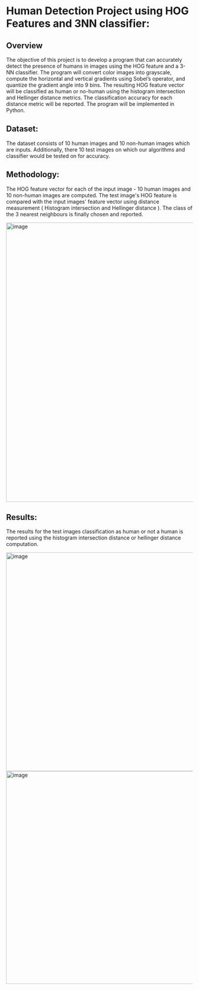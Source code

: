 # **Human Detection Project using HOG Features and 3NN classifier:**

## **Overview**

The objective of this project is to develop a program that can accurately detect the presence of humans in images using the HOG feature and a 3-NN classifier. The program will convert color images into grayscale, compute the horizontal and vertical gradients using Sobel’s operator, and quantize the gradient angle into 9 bins. The resulting HOG feature vector will be classified as human or no-human using the histogram intersection and Hellinger distance metrics. The classification accuracy for each distance metric will be reported. The program will be implemented in Python.

## **Dataset:**

The dataset consists of 10 human images and 10 non-human images which are inputs. Additionally, there 10 test images on which our algorithms and classifier would be tested on for accuracy. 

## **Methodology:**

The HOG feature vector for each of the input image - 10 human images and 10 non-human images are computed. The test image's HOG feature is compared with the input images' feature vector using distance measurement ( Histogram intersection and Hellinger distance ). The class of the 3 nearest neighbours is finally chosen and reported.

<img width="752" alt="image" src="https://github.com/Santoshsrini/CV-NYU/assets/28926309/065e7c74-6182-4894-80ca-110d19b447f0">

## **Results:**

The results for the test images classification as human or not a human is reported using the histogram intersection distance or hellinger distance computation. 

<img width="589" alt="image" src="https://github.com/Santoshsrini/CV-NYU/assets/28926309/af3deff0-15b2-4551-ad5c-5249448e6498">

<img width="573" alt="image" src="https://github.com/Santoshsrini/CV-NYU/assets/28926309/9e00cec6-c37b-4638-bc47-45a2f4c85f09">
